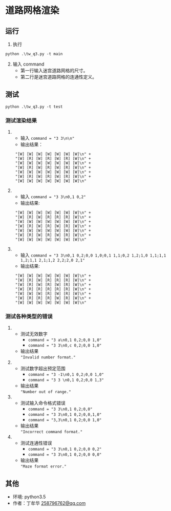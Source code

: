 # 道路网格渲染
## 运行
1. 执行
```
python .\tw_q3.py -t main
```
2. 输入 command </br>
    - 第一行输入迷宫道路网格的尺寸。
    - 第二行是迷宫道路网格的连通性定义。
## 测试
```
python .\tw_q3.py -t test
```
### 测试渲染结果
1. - 输入 ```command = "3 3\n\n" ``` </br>
   - 输出结果：</br>
   ```
    "[W] [W] [W] [W] [W] [W] [W]\n" +
    "[W] [R] [W] [R] [W] [R] [W]\n" +
    "[W] [W] [W] [W] [W] [W] [W]\n" +
    "[W] [R] [W] [R] [W] [R] [W]\n" +
    "[W] [W] [W] [W] [W] [W] [W]\n" +
    "[W] [R] [W] [R] [W] [R] [W]\n" +
    "[W] [W] [W] [W] [W] [W] [W]\n"
   ```
2. - 输入 ``` command = "3 3\n0,1 0,2" ``` </br>
   - 输出结果: </br>
   ```
    "[W] [W] [W] [W] [W] [W] [W]\n" +
    "[W] [R] [W] [R] [R] [R] [W]\n" +
    "[W] [W] [W] [W] [W] [W] [W]\n" +
    "[W] [R] [W] [R] [W] [R] [W]\n" +
    "[W] [W] [W] [W] [W] [W] [W]\n" +
    "[W] [R] [W] [R] [W] [R] [W]\n" +
    "[W] [W] [W] [W] [W] [W] [W]\n"
   ```
3. - 输入 ``` command = "3 3\n0,1 0,2;0,0 1,0;0,1 1,1;0,2 1,2;1,0 1,1;1,1 1,2;1,1 2,1;1,2 2,2;2,0 2,1" ```
   - 输出结果: </br>
   ```
    "[W] [W] [W] [W] [W] [W] [W]\n" +
    "[W] [R] [W] [R] [R] [R] [W]\n" +
    "[W] [R] [W] [R] [W] [R] [W]\n" +
    "[W] [R] [R] [R] [R] [R] [W]\n" +
    "[W] [W] [W] [R] [W] [R] [W]\n" +
    "[W] [R] [R] [R] [W] [R] [W]\n" +
    "[W] [W] [W] [W] [W] [W] [W]\n"
   ```


### 测试各种类型的错误
1. - 测试无效数字 
     - ```command = "3 a\n0,1 0,2;0,0 1,0"```
     - ```command = "3 3\n0,c 0,2;0,0 1,0"```
   - 输出结果</br>
     ``` "Invalid number format." ```
2. - 测试数字超出预定范围
     - ```command = "3 -1\n0,1 0,2;0,0 1,0"```
     - ```command = "3 3 \n0,1 0,2;0,0 1,3" ```
   - 输出结果</br>
     ```"Number out of range." ```
3. - 测试输入命令格式错误
     - ```command = "3 3\n0,1 0,2;0,0" ```
     - ```command = "3 3\n0,1 0,2;0,0,1,0" ```
     - ```command = "3,3\n0,1 0,2;0,0 1,0" ```
   - 输出结果</br>
     ``` "Incorrect command format." ```
4. - 测试连通性错误
     - ```command = "3 3\n0,1 0,2;0,0 0,2" ```
     - ```command = "3 3\n0,1 0,2;0,0 0,0" ```
   - 输出结果</br>
     ```"Maze format error." ```

## 其他
- 环境: python3.5
- 作者：丁牟华  258796762@qq.com